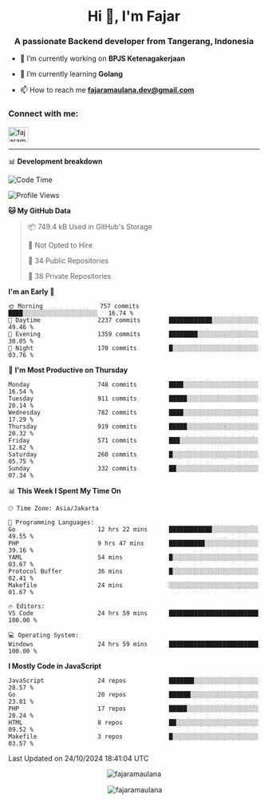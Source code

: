 <h1 align="center">Hi 👋, I'm Fajar</h1>
<h3 align="center">A passionate Backend developer from Tangerang, Indonesia</h3>

<!-- <p align="left"> <img src="https://komarev.com/ghpvc/?username=fajaramaulana&label=Profile%20views&color=0e75b6&style=flat" alt="fajaramaulana" /> </p> -->

- 🔭 I’m currently working on **BPJS Ketenagakerjaan**

- 🌱 I’m currently learning **Golang**

- 📫 How to reach me **fajaramaulana.dev@gmail.com**

<h3 align="left">Connect with me:</h3>
<p align="left">
<a href="https://linkedin.com/in/fajar-agus-maulana-73533a180/" target="blank"><img align="center" src="https://raw.githubusercontent.com/rahuldkjain/github-profile-readme-generator/master/src/images/icons/Social/linked-in-alt.svg" alt="fajaramaulana" height="30" width="40" /></a>
</p>

-------

📊 **Development breakdown**
<!--START_SECTION:waka-->
![Code Time](http://img.shields.io/badge/Code%20Time-2%2C380%20hrs%206%20mins-blue)

![Profile Views](http://img.shields.io/badge/Profile%20Views-58-blue)

**🐱 My GitHub Data** 

> 📦 749.4 kB Used in GitHub's Storage 
 > 
> 🚫 Not Opted to Hire
 > 
> 📜 34 Public Repositories 
 > 
> 🔑 38 Private Repositories 
 > 
**I'm an Early 🐤** 

```text
🌞 Morning                757 commits         ████░░░░░░░░░░░░░░░░░░░░░   16.74 % 
🌆 Daytime                2237 commits        ████████████░░░░░░░░░░░░░   49.46 % 
🌃 Evening                1359 commits        ████████░░░░░░░░░░░░░░░░░   30.05 % 
🌙 Night                  170 commits         █░░░░░░░░░░░░░░░░░░░░░░░░   03.76 % 
```
📅 **I'm Most Productive on Thursday** 

```text
Monday                   748 commits         ████░░░░░░░░░░░░░░░░░░░░░   16.54 % 
Tuesday                  911 commits         █████░░░░░░░░░░░░░░░░░░░░   20.14 % 
Wednesday                782 commits         ████░░░░░░░░░░░░░░░░░░░░░   17.29 % 
Thursday                 919 commits         █████░░░░░░░░░░░░░░░░░░░░   20.32 % 
Friday                   571 commits         ███░░░░░░░░░░░░░░░░░░░░░░   12.62 % 
Saturday                 260 commits         █░░░░░░░░░░░░░░░░░░░░░░░░   05.75 % 
Sunday                   332 commits         ██░░░░░░░░░░░░░░░░░░░░░░░   07.34 % 
```


📊 **This Week I Spent My Time On** 

```text
🕑︎ Time Zone: Asia/Jakarta

💬 Programming Languages: 
Go                       12 hrs 22 mins      ████████████░░░░░░░░░░░░░   49.55 % 
PHP                      9 hrs 47 mins       ██████████░░░░░░░░░░░░░░░   39.16 % 
YAML                     54 mins             █░░░░░░░░░░░░░░░░░░░░░░░░   03.67 % 
Protocol Buffer          36 mins             █░░░░░░░░░░░░░░░░░░░░░░░░   02.41 % 
Makefile                 24 mins             ░░░░░░░░░░░░░░░░░░░░░░░░░   01.67 % 

🔥 Editors: 
VS Code                  24 hrs 59 mins      █████████████████████████   100.00 % 

💻 Operating System: 
Windows                  24 hrs 59 mins      █████████████████████████   100.00 % 
```

**I Mostly Code in JavaScript** 

```text
JavaScript               24 repos            ███████░░░░░░░░░░░░░░░░░░   28.57 % 
Go                       20 repos            ██████░░░░░░░░░░░░░░░░░░░   23.81 % 
PHP                      17 repos            █████░░░░░░░░░░░░░░░░░░░░   20.24 % 
HTML                     8 repos             ██░░░░░░░░░░░░░░░░░░░░░░░   09.52 % 
Makefile                 3 repos             █░░░░░░░░░░░░░░░░░░░░░░░░   03.57 % 
```




 Last Updated on 24/10/2024 18:41:04 UTC
<!--END_SECTION:waka-->
<p align="center"><img align="center" src="https://github-readme-stats.vercel.app/api/top-langs?username=fajaramaulana&show_icons=true&locale=en&layout=compact" alt="fajaramaulana" /></p>

<p align="center">&nbsp;<img align="center" src="https://github-readme-stats.vercel.app/api?username=fajaramaulana&show_icons=true&locale=en" alt="fajaramaulana" /></p>
